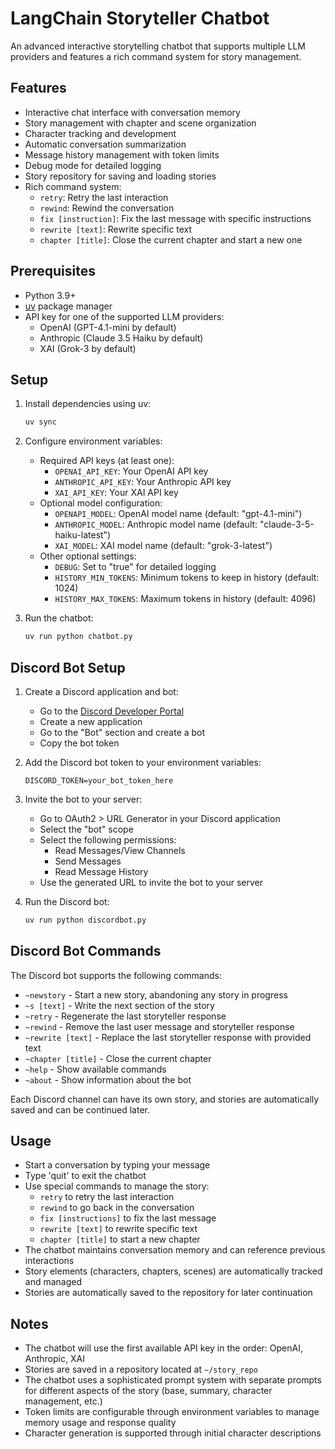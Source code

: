 # LangChain Storyteller Chatbot

An advanced interactive storytelling chatbot that supports multiple LLM providers and features a rich command system for story management.

## Features

- Interactive chat interface with conversation memory
- Story management with chapter and scene organization
- Character tracking and development
- Automatic conversation summarization
- Message history management with token limits
- Debug mode for detailed logging
- Story repository for saving and loading stories
- Rich command system:
  - `retry`: Retry the last interaction
  - `rewind`: Rewind the conversation
  - `fix [instruction]`: Fix the last message with specific instructions
  - `rewrite [text]`: Rewrite specific text
  - `chapter [title]`: Close the current chapter and start a new one

## Prerequisites

- Python 3.9+
- [uv](https://github.com/astral-sh/uv) package manager
- API key for one of the supported LLM providers:
  - OpenAI (GPT-4.1-mini by default)
  - Anthropic (Claude 3.5 Haiku by default)
  - XAI (Grok-3 by default)

## Setup

1. Install dependencies using uv:
   ```bash
   uv sync
   ```
2. Configure environment variables:
   - Required API keys (at least one):
     - `OPENAI_API_KEY`: Your OpenAI API key
     - `ANTHROPIC_API_KEY`: Your Anthropic API key
     - `XAI_API_KEY`: Your XAI API key
   - Optional model configuration:
     - `OPENAPI_MODEL`: OpenAI model name (default: "gpt-4.1-mini")
     - `ANTHROPIC_MODEL`: Anthropic model name (default: "claude-3-5-haiku-latest")
     - `XAI_MODEL`: XAI model name (default: "grok-3-latest")
   - Other optional settings:
     - `DEBUG`: Set to "true" for detailed logging
     - `HISTORY_MIN_TOKENS`: Minimum tokens to keep in history (default: 1024)
     - `HISTORY_MAX_TOKENS`: Maximum tokens in history (default: 4096)

3. Run the chatbot:
   ```bash
   uv run python chatbot.py
   ```

## Discord Bot Setup

1. Create a Discord application and bot:
   - Go to the [Discord Developer Portal](https://discord.com/developers/applications)
   - Create a new application
   - Go to the "Bot" section and create a bot
   - Copy the bot token

2. Add the Discord bot token to your environment variables:
   ```
   DISCORD_TOKEN=your_bot_token_here
   ```

3. Invite the bot to your server:
   - Go to OAuth2 > URL Generator in your Discord application
   - Select the "bot" scope
   - Select the following permissions:
     - Read Messages/View Channels
     - Send Messages
     - Read Message History
   - Use the generated URL to invite the bot to your server

4. Run the Discord bot:
   ```bash
   uv run python discordbot.py
   ```

## Discord Bot Commands

The Discord bot supports the following commands:

- `~newstory` - Start a new story, abandoning any story in progress
- `~s [text]` - Write the next section of the story
- `~retry` - Regenerate the last storyteller response
- `~rewind` - Remove the last user message and storyteller response
- `~rewrite [text]` - Replace the last storyteller response with provided text
- `~chapter [title]` - Close the current chapter
- `~help` - Show available commands
- `~about` - Show information about the bot

Each Discord channel can have its own story, and stories are automatically saved and can be continued later.

## Usage

- Start a conversation by typing your message
- Type 'quit' to exit the chatbot
- Use special commands to manage the story:
  - `retry` to retry the last interaction
  - `rewind` to go back in the conversation
  - `fix [instructions]` to fix the last message
  - `rewrite [text]` to rewrite specific text
  - `chapter [title]` to start a new chapter
- The chatbot maintains conversation memory and can reference previous interactions
- Story elements (characters, chapters, scenes) are automatically tracked and managed
- Stories are automatically saved to the repository for later continuation

## Notes

- The chatbot will use the first available API key in the order: OpenAI, Anthropic, XAI
- Stories are saved in a repository located at `~/story_repo`
- The chatbot uses a sophisticated prompt system with separate prompts for different aspects of the story (base, summary, character management, etc.)
- Token limits are configurable through environment variables to manage memory usage and response quality
- Character generation is supported through initial character descriptions 